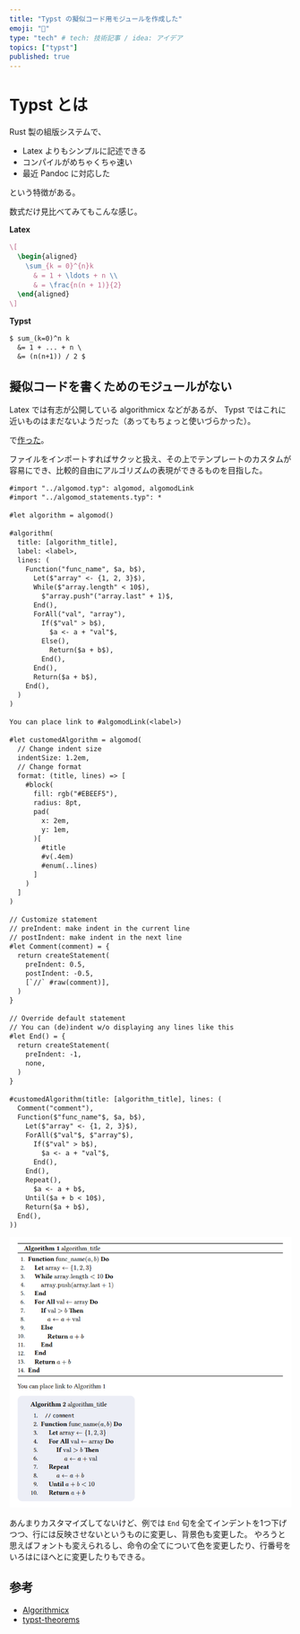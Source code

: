 ```yaml
---
title: "Typst の擬似コード用モジュールを作成した"
emoji: "🍣"
type: "tech" # tech: 技術記事 / idea: アイデア
topics: ["typst"]
published: true
---
```


# Typst とは

Rust 製の組版システムで、

- Latex よりもシンプルに記述できる
- コンパイルがめちゃくちゃ速い
- 最近 Pandoc に対応した

という特徴がある。

数式だけ見比べてみてもこんな感じ。

**Latex**
```latex
\[
  \begin{aligned}
    \sum_{k = 0}^{n}k
      & = 1 + \ldots + n \\
      & = \frac{n(n + 1)}{2}
  \end{aligned}
\]
```

**Typst**
```typst
$ sum_(k=0)^n k
  &= 1 + ... + n \
  &= (n(n+1)) / 2 $
```

## 擬似コードを書くためのモジュールがない

Latex では有志が公開している algorithmicx などがあるが、 Typst ではこれに近いものはまだないようだった（あってもちょっと使いづらかった）。

で[作った](https://github.com/ufodauge/typst-algomod)。

ファイルをインポートすればサクッと扱え、その上でテンプレートのカスタムが容易にでき、比較的自由にアルゴリズムの表現ができるものを目指した。

```typst
#import "../algomod.typ": algomod, algomodLink
#import "../algomod_statements.typ": *

#let algorithm = algomod()

#algorithm(
  title: [algorithm_title],
  label: <label>,
  lines: (
    Function("func_name", $a, b$),
      Let($"array" <- {1, 2, 3}$),
      While($"array.length" < 10$),
        $"array.push"("array.last" + 1)$,
      End(),
      ForAll("val", "array"),
        If($"val" > b$),
          $a <- a + "val"$,
        Else(),
          Return($a + b$),
        End(),
      End(),
      Return($a + b$),
    End(),
  )
)

You can place link to #algomodLink(<label>)

#let customedAlgorithm = algomod(
  // Change indent size
  indentSize: 1.2em,
  // Change format
  format: (title, lines) => [
    #block(
      fill: rgb("#EBEEF5"),
      radius: 8pt,
      pad(
        x: 2em,
        y: 1em,
      )[
        #title
        #v(.4em)
        #enum(..lines)
      ]
    )
  ]
)

// Customize statement
// preIndent: make indent in the current line
// postIndent: make indent in the next line
#let Comment(comment) = {
  return createStatement(
    preIndent: 0.5,
    postIndent: -0.5,
    [`//` #raw(comment)],
  )
}

// Override default statement
// You can (de)indent w/o displaying any lines like this
#let End() = {
  return createStatement(
    preIndent: -1,
    none,
  )
}

#customedAlgorithm(title: [algorithm_title], lines: (
  Comment("comment"),
  Function($"func_name"$, $a, b$),
    Let($"array" <- {1, 2, 3}$),
    ForAll($"val"$, $"array"$),
      If($"val" > b$),
        $a <- a + "val"$,
      End(),
    End(),
    Repeat(),
      $a <- a + b$,
    Until($a + b < 10$),
    Return($a + b$),
  End(),
))
```

![image](/images/cba8c6f29d4069/algomod_example.png)

あんまりカスタマイズしてないけど、例では `End` 句を全てインデントを1つ下げつつ、行には反映させないというものに変更し、背景色も変更した。
やろうと思えばフォントも変えられるし、命令の全てについて色を変更したり、行番号をいろはにほへとに変更したりもできる。

## 参考

- [Algorithmicx](https://www.ctan.org/pkg/algorithmicx)
- [typst-theorems](https://github.com/sahasatvik/typst-theorems)

